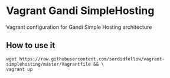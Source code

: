 Vagrant Gandi SimpleHosting
===========================

Vagrant configuration for Gandi Simple Hosting architecture


How to use it
-------------

    wget https://raw.githubusercontent.com/sordidfellow/vagrant-simplehosting/master/Vagrantfile && \
    vagrant up
